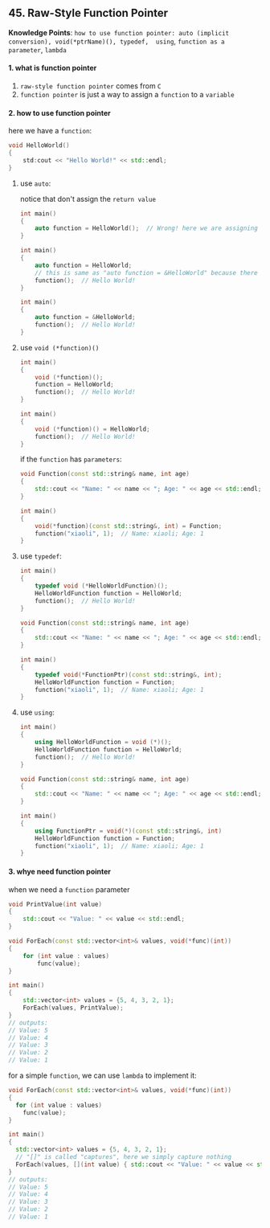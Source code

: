 ## 45. Raw-Style Function Pointer

**Knowledge Points**: `how to use function pointer: auto (implicit conversion), void(*ptrName)(), typedef,  using`, `function as a parameter`, `lambda`

#### 1. what is function pointer

1. `raw-style function pointer` comes from `C`
2. `function pointer` is just a way to assign a `function` to a `variable`

#### 2. how to use function pointer

here we have a `function`: 

```c++
void HelloWorld()
{
	std:cout << "Hello World!" << std::endl;
}
```

1. use `auto`:

    notice that don't assign the `return value`

    ```c++
    int main()
    {
    	auto function = HelloWorld();  // Wrong! here we are assigning the return value of the "HelloWorld" function to the "function" variable but the return type is "void" and we can't deduce "auto" type
    }
    ```

    ```c++
    int main()
    {
        auto function = HelloWorld;
        // this is same as "auto function = &HelloWorld" because there is an implicit conversion
        function();  // Hello World!
    }
    ```

    ```c++
    int main()
    {
        auto function = &HelloWorld;
        function();  // Hello World!
    }
    ```

2. use `void (*function)()`

    ```c++
    int main()
    {
        void (*function)();
        function = HelloWorld;
        function();  // Hello World!
    }
    ```

    ```c++
    int main()
    {
        void (*function)() = HelloWorld;
    	function();  // Hello World!
    }
    ```

    if the `function` has `parameters`: 

    ```c++
    void Function(const std::string& name, int age)
    {
        std::cout << "Name: " << name << "; Age: " << age << std::endl;
    }
    
    int main()
    {
        void(*function)(const std::string&, int) = Function;
        function("xiaoli", 1);  // Name: xiaoli; Age: 1
    }
    ```

3. use `typedef`: 

    ```c++
    int main()
    {
        typedef void (*HelloWorldFunction)();
        HelloWorldFunction function = HelloWorld;
        function();  // Hello World!
    }
    ```

    ```c++
    void Function(const std::string& name, int age)
    {
        std::cout << "Name: " << name << "; Age: " << age << std::endl;
    }
    
    int main()
    {
        typedef void(*FunctionPtr)(const std::string&, int);
        HelloWorldFunction function = Function;
        function("xiaoli", 1);  // Name: xiaoli; Age: 1
    }
    ```

4. use `using`: 

    ```c++
    int main()
    {
        using HelloWorldFunction = void (*)();
        HelloWorldFunction function = HelloWorld;
        function();  // Hello World!
    }
    ```

    ```c++
    void Function(const std::string& name, int age)
    {
        std::cout << "Name: " << name << "; Age: " << age << std::endl;
    }
    
    int main()
    {
        using FunctionPtr = void(*)(const std::string&, int)
        HelloWorldFunction function = Function;
        function("xiaoli", 1);  // Name: xiaoli; Age: 1
    }
    ```

#### 3. whye need function pointer

when we need a `function` parameter

```c++
void PrintValue(int value)
{
	std::cout << "Value: " << value << std::endl;
}

void ForEach(const std::vector<int>& values, void(*func)(int))
{
    for (int value : values)
    	func(value);
}

int main()
{
    std::vector<int> values = {5, 4, 3, 2, 1};
    ForEach(values, PrintValue);
}
// outputs:
// Value: 5
// Value: 4
// Value: 3
// Value: 2
// Value: 1
```

for a simple `function`, we can use `lambda` to implement it: 

```c++
void ForEach(const std::vector<int>& values, void(*func)(int))
{
  for (int value : values)
    func(value);
}

int main()
{
  std::vector<int> values = {5, 4, 3, 2, 1};
  // "[]" is called "captures", here we simply capture nothing
  ForEach(values, [](int value) { std::cout << "Value: " << value << std::endl; });
}
// outputs:
// Value: 5
// Value: 4
// Value: 3
// Value: 2
// Value: 1
```

